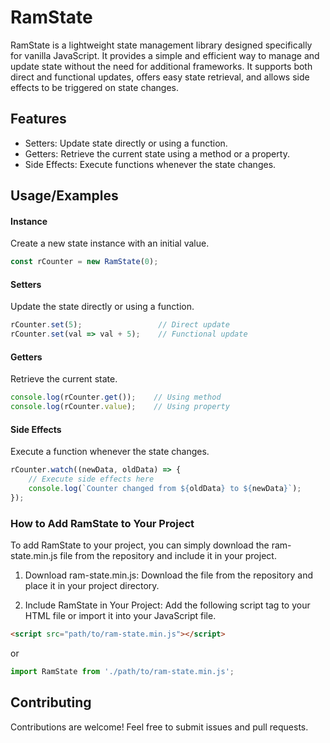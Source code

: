 # RamState
RamState is a lightweight state management library designed specifically for vanilla JavaScript. It provides a simple and efficient way to manage and update state without the need for additional frameworks. It supports both direct and functional updates, offers easy state retrieval, and allows side effects to be triggered on state changes.


## Features

- Setters: Update state directly or using a function.
- Getters: Retrieve the current state using a method or a property.
- Side Effects: Execute functions whenever the state changes.


## Usage/Examples
#### Instance
Create a new state instance with an initial value.

```javascript
const rCounter = new RamState(0);

```

#### Setters
Update the state directly or using a function.
```javascript
rCounter.set(5);                 // Direct update
rCounter.set(val => val + 5);    // Functional update
```

#### Getters
Retrieve the current state.
```javascript
console.log(rCounter.get());    // Using method
console.log(rCounter.value);    // Using property
```

#### Side Effects
Execute a function whenever the state changes.
```javascript
rCounter.watch((newData, oldData) => {
    // Execute side effects here
    console.log(`Counter changed from ${oldData} to ${newData}`);
});
```

### How to Add RamState to Your Project
To add RamState to your project, you can simply download the ram-state.min.js file from the repository and include it in your project.

1. Download ram-state.min.js: 
Download the file from the repository and place it in your project directory.

2. Include RamState in Your Project:
Add the following script tag to your HTML file or import it into your JavaScript file.

```html
<script src="path/to/ram-state.min.js"></script>
```
or
```javascript
import RamState from './path/to/ram-state.min.js';
```
## Contributing

Contributions are welcome! Feel free to submit issues and pull requests.